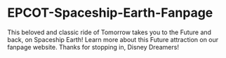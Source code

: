 # EPCOT-Spaceship-Earth-Fanpage
This beloved and classic ride of Tomorrow takes you to the Future and back, on Spaceship Earth! Learn more about this Future attraction on our fanpage website. Thanks for stopping in, Disney Dreamers!
